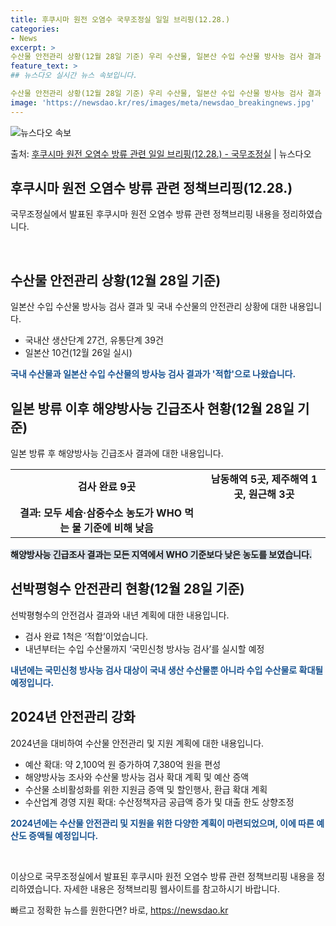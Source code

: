 ```yaml
---
title: 후쿠시마 원전 오염수 국무조정실 일일 브리핑(12.28.)
categories:
- News
excerpt: >
수산물 안전관리 상황(12월 28일 기준) 우리 수산물, 일본산 수입 수산물 방사능 검사 결과 모두 적합입니…
feature_text: >
## 뉴스다오 실시간 뉴스 속보입니다.

수산물 안전관리 상황(12월 28일 기준) 우리 수산물, 일본산 수입 수산물 방사능 검사 결과 모두 적합입니…
image: 'https://newsdao.kr/res/images/meta/newsdao_breakingnews.jpg'
---
```


![뉴스다오 속보](https://newsdao.kr/res/images/meta/newsdao_breakingnews.jpg)

<p>출처: <a href="https://newsdao.kr/2907" rel="dofollow">후쿠시마 원전 오염수 방류 관련 일일 브리핑(12.28.) - 국무조정실</a> | 뉴스다오</p>

<h2 data-ke-size="size26">후쿠시마 원전 오염수 방류 관련 정책브리핑(12.28.)</h2>
국무조정실에서 발표된 후쿠시마 원전 오염수 방류 관련 정책브리핑 내용을 정리하였습니다.

<p data-ke-size="size16">&nbsp;</p>

<h2 data-ke-size="size24">수산물 안전관리 상황(12월 28일 기준)</h2>
일본산 수입 수산물 방사능 검사 결과 및 국내 수산물의 안전관리 상황에 대한 내용입니다.

<ul>
  <li>국내산 생산단계 27건, 유통단계 39건</li>
  <li>일본산 10건(12월 26일 실시)</li>
</ul>

<p data-ke-size="size16"><b><span style="color: #1a5490;">국내 수산물과 일본산 수입 수산물의 방사능 검사 결과가 '적합'으로 나왔습니다.</span></b></p>

<h2 data-ke-size="size24">일본 방류 이후 해양방사능 긴급조사 현황(12월 28일 기준)</h2>
일본 방류 후 해양방사능 긴급조사 결과에 대한 내용입니다.

<table>
  <tr>
    <td style="text-align: center; height: 17px;"><b>검사 완료 9곳</b></td>
    <td style="text-align: center; height: 17px;"><b>남동해역 5곳, 제주해역 1곳, 원근해 3곳</b></td>
  </tr>
  <tr>
    <td style="text-align: center; height: 17px;"><b>결과: 모두 세슘·삼중수소 농도가 WHO 먹는 물 기준에 비해 낮음</b></td>
  </tr>
</table>

<p data-ke-size="size16"><b><span style="background-color: #21538527;">해양방사능 긴급조사 결과는 모든 지역에서 WHO 기준보다 낮은 농도를 보였습니다.</span></b></p>

<h2 data-ke-size="size24">선박평형수 안전관리 현황(12월 28일 기준)</h2>
선박평형수의 안전검사 결과와 내년 계획에 대한 내용입니다.

<ul>
  <li>검사 완료 1척은 ‘적합’이었습니다.</li>
  <li>내년부터는 수입 수산물까지 ‘국민신청 방사능 검사’를 실시할 예정</li>
</ul>

<p data-ke-size="size16"><b><span style="color: #1a5490;">내년에는 국민신청 방사능 검사 대상이 국내 생산 수산물뿐 아니라 수입 수산물로 확대될 예정입니다.</span></b></p>

<h2 data-ke-size="size24">2024년 안전관리 강화</h2>
2024년을 대비하여 수산물 안전관리 및 지원 계획에 대한 내용입니다.

<ul>
  <li>예산 확대: 약 2,100억 원 증가하여 7,380억 원을 편성</li>
  <li>해양방사능 조사와 수산물 방사능 검사 확대 계획 및 예산 증액</li>
  <li>수산물 소비활성화를 위한 지원금 증액 및 할인행사, 환급 확대 계획</li>
  <li>수산업계 경영 지원 확대: 수산정책자금 공급액 증가 및 대출 한도 상향조정</li>
</ul>

<p data-ke-size="size16"><b><span style="color: #1a5490;">2024년에는 수산물 안전관리 및 지원을 위한 다양한 계획이 마련되었으며, 이에 따른 예산도 증액될 예정입니다.</span></b></p>

<p data-ke-size="size16">&nbsp;</p>

이상으로 국무조정실에서 발표된 후쿠시마 원전 오염수 방류 관련 정책브리핑 내용을 정리하였습니다. 자세한 내용은 정책브리핑 웹사이트를 참고하시기 바랍니다.

<p data-ke-size="size16"></p> 

빠르고 정확한 뉴스를 원한다면? 바로, <a href="https://newsdao.kr" rel="dofollow">https://newsdao.kr</a>


    

